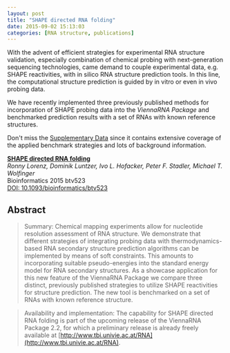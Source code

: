 ```yaml
---
layout: post 
title: "SHAPE directed RNA folding" 
date: 2015-09-02 15:13:03 
categories: [RNA structure, publications] 
--- 
```


With the advent of efficient strategies for experimental RNA structure
validation, especially combination of chemical probing with next-generation
sequencing technologies, came demand to couple experimental data,
e.g. SHAPE reactivities, with in silico RNA structure prediction tools. In
this line, the computational structure prediction is guided by in vitro or
even in vivo probing data.

We have recently implemented three previously published methods for
incorporation of SHAPE probing data into the *ViennaRNA Package* and
benchmarked prediction results with a set of RNAs with known reference
structures.

Don't miss the [Supplementary
Data](http://bioinformatics.oxfordjournals.org/content/early/2015/09/23/bioinformatics.btv523/suppl/DC1)
since it contains extensive coverage of the applied benchmark strategies
and lots of background information.

[__SHAPE directed RNA folding__](http://bioinformatics.oxfordjournals.org/content/early/2015/09/23/bioinformatics.btv523.abstract)  
*Ronny Lorenz, Dominik Luntzer, Ivo L. Hofacker, Peter F. Stadler, Michael T. Wolfinger*   
Bioinformatics 2015 btv523  
[DOI: 10.1093/bioinformatics/btv523](http://dx.doi.org/10.1093/bioinformatics/btv523)

## Abstract

> Summary: Chemical mapping experiments allow for nucleotide resolution
  assessment of RNA structure. We demonstrate that different strategies of
  integrating probing data with thermodynamics-based RNA secondary
  structure prediction algorithms can be implemented by means of soft
  constraints. This amounts to incorporating suitable pseudo-energies into
  the standard energy model for RNA secondary structures. As a showcase
  application for this new feature of the ViennaRNA Package we compare
  three distinct, previously published strategies to utilize SHAPE
  reactivities for structure prediction. The new tool is benchmarked on a
  set of RNAs with known reference structure.

> Availability and implementation: The capability for SHAPE directed RNA
  folding is part of the upcoming release of the ViennaRNA Package 2.2, for
  which a preliminary release is already freely available at
  [http://www.tbi.univie.ac.at/RNA](http://www.tbi.univie.ac.at/RNA).
